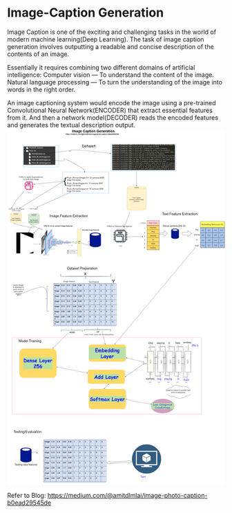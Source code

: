 # Image-Caption Generation
Image Caption is one of the exciting and challenging tasks in the world of modern machine learning(Deep Learning).
The task of image caption generation involves outputting a readable and concise description of the contents of an image.

Essentially it requires combining two different domains of artificial intelligence:
Computer vision — To understand the content of the image.
Natural language processing — To turn the understanding of the image into words in the right order.

An image captioning system would encode the image using a pre-trained Convolutional Neural Network(ENCODER) that extract essential features from it.
And then a network model(DECODER) reads the encoded features and generates the textual description output.
![](Image_Caption.png)

Refer to Blog: https://medium.com/@amitdlmlai/image-photo-caption-b0ead29545de
